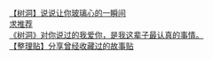 [【树洞】说说让你玻璃心的一瞬间](http://tieba.baidu.com/p/4056270284?see_lz=1&pn=)   
[求推荐](http://tieba.baidu.com/p/4057227878?see_lz=1&pn=)   
[《树洞》对你说过的我爱你，是我这辈子最认真的事情。](http://tieba.baidu.com/p/4056434047?see_lz=1&pn=)   
[【整理贴】分享曾经收藏过的故事贴](http://tieba.baidu.com/p/4057020135?see_lz=1&pn=)   
